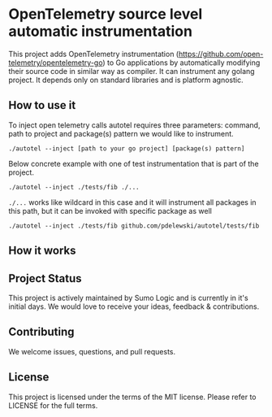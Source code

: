 # OpenTelemetry source level automatic instrumentation

This project adds OpenTelemetry instrumentation (https://github.com/open-telemetry/opentelemetry-go) 
to Go applications by automatically modifying their source code in similar way as compiler.
It can instrument any golang project. It depends only on standard libraries and is platform agnostic.

## How to use it

To inject open telemetry calls autotel requires three parameters: command, path to project and package(s) pattern we 
would like to instrument.

```
./autotel --inject [path to your go project] [package(s) pattern]
```

Below concrete example with one of test instrumentation that is part of the project.

```
./autotel --inject ./tests/fib ./...
```

```./...``` works like wildcard in this case and it will instrument all packages in this path, but it can be invoked with
specific package as well

```
./autotel --inject ./tests/fib github.com/pdelewski/autotel/tests/fib
```

## How it works

## Project Status
This project is actively maintained by Sumo Logic and is currently in it's initial days. We would love to receive your ideas, feedback & contributions.

## Contributing
We welcome issues, questions, and pull requests.

## License
This project is licensed under the terms of the MIT license. Please refer to LICENSE for the full terms.